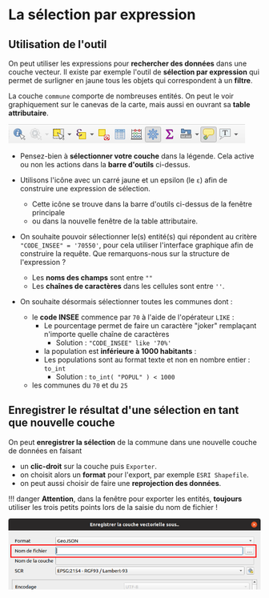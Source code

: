 # La sélection par expression

## Utilisation de l'outil

On peut utiliser les expressions pour **rechercher des données** dans une couche vecteur.
Il existe par exemple l'outil de **sélection par expression** qui permet de
surligner en jaune tous les objets qui correspondent à un **filtre**.

La couche `commune` comporte de nombreuses entités. On peut le voir graphiquement sur le canevas de la carte,
mais aussi en ouvrant sa **table attributaire**.

![Barre outil vecteur](./media/vector_toolbar.png)

* Pensez-bien à **sélectionner votre couche** dans la légende. Cela active ou non les actions dans la **barre d'outils** ci-dessus.
* Utilisons l'icône avec un carré jaune et un epsilon (le `ε`) afin de construire une expression de sélection.
    * Cette icône se trouve dans la barre d'outils ci-dessus de la fenêtre principale
    * ou dans la nouvelle fenêtre de la table attributaire.

* On souhaite pouvoir sélectionner le(s) entité(s) qui répondent au critère `"CODE_INSEE" = '70550'`, pour cela utiliser
l'interface graphique afin de construire la requête. Que remarquons-nous sur la structure de l'expression ?
    * Les **noms des champs** sont entre `""`
    * Les **chaînes de caractères** dans les cellules sont entre `''`.
* On souhaite désormais sélectionner toutes les communes dont :
    * le **code INSEE** commence par `70` à l'aide de l'opérateur `LIKE` :
        * Le pourcentage permet de faire un caractère "joker" remplaçant n'importe quelle chaîne de caractères
            * Solution : `"CODE_INSEE" like '70%'`
        * la population est **inférieure à 1000 habitants** :
        * Les populations sont au format texte et non en nombre entier : `to_int`
            * Solution : `to_int( "POPUL" ) < 1000`
    * les communes du `70` et du `25`

## Enregistrer le résultat d'une sélection en tant que nouvelle couche

On peut **enregistrer la sélection** de la commune dans une nouvelle couche de données en faisant

* un **clic-droit** sur la couche puis `Exporter`.
* on choisit alors un **format** pour l'export, par exemple `ESRI Shapefile`.
* on peut aussi choisir de faire une **reprojection des données**.

!!! danger
    **Attention**, dans la fenêtre pour exporter les entités, **toujours** utiliser les trois petits points lors de la saisie du nom de fichier !

![Exporter couche vecteur](./media/save_as.png)
